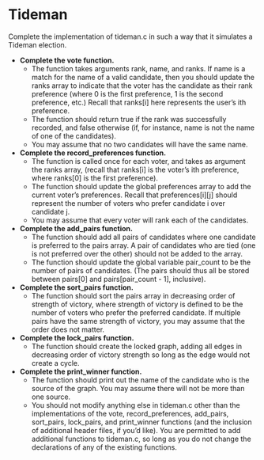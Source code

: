 # Tideman

Complete the implementation of tideman.c in such a way that it simulates a Tideman election.

- __Complete the vote function.__
  - The function takes arguments rank, name, and ranks. If name is a match for the name of a valid candidate, then you should update the ranks array to indicate that the voter has the candidate as their rank preference (where 0 is the first preference, 1 is the second preference, etc.)
Recall that ranks[i] here represents the user’s ith preference.
  - The function should return true if the rank was successfully recorded, and false otherwise (if, for instance, name is not the name of one of the candidates).
  - You may assume that no two candidates will have the same name.
- __Complete the record_preferences function.__
  - The function is called once for each voter, and takes as argument the ranks array, (recall that ranks[i] is the voter’s ith preference, where ranks[0] is the first preference).
  - The function should update the global preferences array to add the current voter’s preferences. Recall that preferences[i][j] should represent the number of voters who prefer candidate i over candidate j.
  - You may assume that every voter will rank each of the candidates.
- __Complete the add_pairs function.__
  - The function should add all pairs of candidates where one candidate is preferred to the pairs array. A pair of candidates who are tied (one is not preferred over the other) should not be added to the array.
  - The function should update the global variable pair_count to be the number of pairs of candidates. (The pairs should thus all be stored between pairs[0] and pairs[pair_count - 1], inclusive).
- __Complete the sort_pairs function.__
  - The function should sort the pairs array in decreasing order of strength of victory, where strength of victory is defined to be the number of voters who prefer the preferred candidate. If multiple pairs have the same strength of victory, you may assume that the order does not matter.
- __Complete the lock_pairs function.__
  - The function should create the locked graph, adding all edges in decreasing order of victory strength so long as the edge would not create a cycle.
- __Complete the print_winner function.__
  - The function should print out the name of the candidate who is the source of the graph. You may assume there will not be more than one source.
  - You should not modify anything else in tideman.c other than the implementations of the vote, record_preferences, add_pairs, sort_pairs, lock_pairs, and print_winner functions (and the inclusion of additional header files, if you’d like). You are permitted to add additional functions to tideman.c, so long as you do not change the declarations of any of the existing functions.

